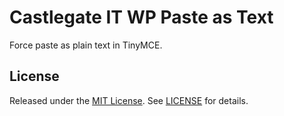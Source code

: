 # Castlegate IT WP Paste as Text

Force paste as plain text in TinyMCE.

## License

Released under the [MIT License](https://opensource.org/licenses/MIT). See [LICENSE](LICENSE) for details.
